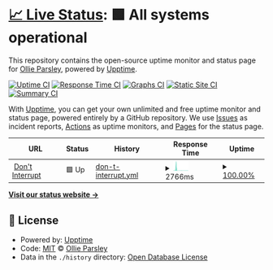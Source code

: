 # [📈 Live Status](https://status.dontinterrupt.app): <!--live status--> **🟩 All systems operational**

This repository contains the open-source uptime monitor and status page for [Ollie Parsley](http://ollieparsley.com), powered by [Upptime](https://github.com/upptime/upptime).

[![Uptime CI](https://github.com/koj-co/upptime/workflows/Uptime%20CI/badge.svg)](https://github.com/koj-co/upptime/actions?query=workflow%3A%22Uptime+CI%22)
[![Response Time CI](https://github.com/koj-co/upptime/workflows/Response%20Time%20CI/badge.svg)](https://github.com/koj-co/upptime/actions?query=workflow%3A%22Response+Time+CI%22)
[![Graphs CI](https://github.com/koj-co/upptime/workflows/Graphs%20CI/badge.svg)](https://github.com/koj-co/upptime/actions?query=workflow%3A%22Graphs+CI%22)
[![Static Site CI](https://github.com/koj-co/upptime/workflows/Static%20Site%20CI/badge.svg)](https://github.com/koj-co/upptime/actions?query=workflow%3A%22Static+Site+CI%22)
[![Summary CI](https://github.com/koj-co/upptime/workflows/Summary%20CI/badge.svg)](https://github.com/koj-co/upptime/actions?query=workflow%3A%22Summary+CI%22)

With [Upptime](https://upptime.js.org), you can get your own unlimited and free uptime monitor and status page, powered entirely by a GitHub repository. We use [Issues](https://github.com/ollieparsley/interrupt-status/issues) as incident reports, [Actions](https://github.com/ollieparsley/interrupt-status/actions) as uptime monitors, and [Pages](https://status.dontinterrupt.app) for the status page.

<!--start: status pages-->
<!-- This summary is generated by Upptime (https://github.com/upptime/upptime) -->
<!-- Do not edit this manually, your changes will be overwritten -->
<!-- prettier-ignore -->
| URL | Status | History | Response Time | Uptime |
| --- | ------ | ------- | ------------- | ------ |
| <img alt="" src="https://favicons.githubusercontent.com/dontinterrupt.app" height="13"> [Don't Interrupt](https://dontinterrupt.app) | 🟩 Up | [don-t-interrupt.yml](https://github.com/ollieparsley/interrupt-status/commits/HEAD/history/don-t-interrupt.yml) | <details><summary><img alt="Response time graph" src="./graphs/don-t-interrupt/response-time-week.png" height="20"> 2766ms</summary><br><a href="https://status.dontinterrupt.app/history/don-t-interrupt"><img alt="Response time 817" src="https://img.shields.io/endpoint?url=https%3A%2F%2Fraw.githubusercontent.com%2Follieparsley%2Finterrupt-status%2FHEAD%2Fapi%2Fdon-t-interrupt%2Fresponse-time.json"></a><br><a href="https://status.dontinterrupt.app/history/don-t-interrupt"><img alt="24-hour response time 3376" src="https://img.shields.io/endpoint?url=https%3A%2F%2Fraw.githubusercontent.com%2Follieparsley%2Finterrupt-status%2FHEAD%2Fapi%2Fdon-t-interrupt%2Fresponse-time-day.json"></a><br><a href="https://status.dontinterrupt.app/history/don-t-interrupt"><img alt="7-day response time 2766" src="https://img.shields.io/endpoint?url=https%3A%2F%2Fraw.githubusercontent.com%2Follieparsley%2Finterrupt-status%2FHEAD%2Fapi%2Fdon-t-interrupt%2Fresponse-time-week.json"></a><br><a href="https://status.dontinterrupt.app/history/don-t-interrupt"><img alt="30-day response time 1506" src="https://img.shields.io/endpoint?url=https%3A%2F%2Fraw.githubusercontent.com%2Follieparsley%2Finterrupt-status%2FHEAD%2Fapi%2Fdon-t-interrupt%2Fresponse-time-month.json"></a><br><a href="https://status.dontinterrupt.app/history/don-t-interrupt"><img alt="1-year response time 833" src="https://img.shields.io/endpoint?url=https%3A%2F%2Fraw.githubusercontent.com%2Follieparsley%2Finterrupt-status%2FHEAD%2Fapi%2Fdon-t-interrupt%2Fresponse-time-year.json"></a></details> | <details><summary><a href="https://status.dontinterrupt.app/history/don-t-interrupt">100.00%</a></summary><a href="https://status.dontinterrupt.app/history/don-t-interrupt"><img alt="All-time uptime 100.00%" src="https://img.shields.io/endpoint?url=https%3A%2F%2Fraw.githubusercontent.com%2Follieparsley%2Finterrupt-status%2FHEAD%2Fapi%2Fdon-t-interrupt%2Fuptime.json"></a><br><a href="https://status.dontinterrupt.app/history/don-t-interrupt"><img alt="24-hour uptime 100.00%" src="https://img.shields.io/endpoint?url=https%3A%2F%2Fraw.githubusercontent.com%2Follieparsley%2Finterrupt-status%2FHEAD%2Fapi%2Fdon-t-interrupt%2Fuptime-day.json"></a><br><a href="https://status.dontinterrupt.app/history/don-t-interrupt"><img alt="7-day uptime 100.00%" src="https://img.shields.io/endpoint?url=https%3A%2F%2Fraw.githubusercontent.com%2Follieparsley%2Finterrupt-status%2FHEAD%2Fapi%2Fdon-t-interrupt%2Fuptime-week.json"></a><br><a href="https://status.dontinterrupt.app/history/don-t-interrupt"><img alt="30-day uptime 100.00%" src="https://img.shields.io/endpoint?url=https%3A%2F%2Fraw.githubusercontent.com%2Follieparsley%2Finterrupt-status%2FHEAD%2Fapi%2Fdon-t-interrupt%2Fuptime-month.json"></a><br><a href="https://status.dontinterrupt.app/history/don-t-interrupt"><img alt="1-year uptime 100.00%" src="https://img.shields.io/endpoint?url=https%3A%2F%2Fraw.githubusercontent.com%2Follieparsley%2Finterrupt-status%2FHEAD%2Fapi%2Fdon-t-interrupt%2Fuptime-year.json"></a></details>

<!--end: status pages-->

[**Visit our status website →**](https://status.dontinterrupt.app)

## 📄 License

- Powered by: [Upptime](https://github.com/upptime/upptime)
- Code: [MIT](./LICENSE) © [Ollie Parsley](http://ollieparsley.com)
- Data in the `./history` directory: [Open Database License](https://opendatacommons.org/licenses/odbl/1-0/)
